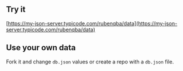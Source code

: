 ## Try it

[https://my-json-server.typicode.com/rubenqba/data](https://my-json-server.typicode.com/rubenqba/data)

## Use your own data

Fork it and change `db.json` values or create a repo with a `db.json` file.